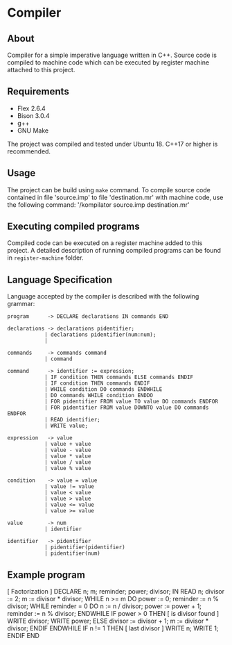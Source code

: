 # Compiler
## About
Compiler for a simple imperative language written in C++. Source code is compiled to machine code which can be executed by register machine attached to this project.

## Requirements
- Flex 2.6.4
- Bison 3.0.4
- g++
- GNU Make

The project was compiled and tested under Ubuntu 18. 
C++17 or higher is recommended.

## Usage
The project can be build using `make` command. To compile source code  contained in file 'source.imp' to file 'destination.mr' with machine code, use the following command:
'/kompilator source.imp destination.mr'

## Executing compiled programs
Compiled code can be executed on a register machine added to this project. A detailed description of running compiled programs can be found in `register-machine` folder.

## Language Specification
Language accepted by the compiler is described with the following grammar:


    program      -> DECLARE declarations IN commands END

    declarations -> declarations pidentifier;
                | declarations pidentifier(num:num);
                | 

    commands     -> commands command
                | command

    command      -> identifier := expression;
                | IF condition THEN commands ELSE commands ENDIF
                | IF condition THEN commands ENDIF
                | WHILE condition DO commands ENDWHILE
                | DO commands WHILE condition ENDDO
                | FOR pidentifier FROM value TO value DO commands ENDFOR
                | FOR pidentifier FROM value DOWNTO value DO commands ENDFOR
                | READ identifier;
                | WRITE value;

    expression   -> value
                | value + value
                | value - value
                | value * value
                | value / value
                | value % value

    condition    -> value = value
                | value != value
                | value < value
                | value > value
                | value <= value
                | value >= value

    value        -> num
                | identifier

    identifier   -> pidentifier
                | pidentifier(pidentifier)
                | pidentifier(num)

## Example program
[ Factorization ]
DECLARE
    n; m; reminder; power; divisor;
IN
    READ n;
    divisor := 2;
    m := divisor * divisor;
    WHILE n >= m DO
        power := 0;
        reminder := n % divisor;
        WHILE reminder = 0 DO
            n := n / divisor;
            power := power + 1;
            reminder := n % divisor;
        ENDWHILE
        IF power > 0 THEN [ is divisor found ]
            WRITE divisor;
            WRITE power;
        ELSE
            divisor := divisor + 1;
            m := divisor * divisor;
        ENDIF
    ENDWHILE
    IF n != 1 THEN [ last divisor ]
        WRITE n;
        WRITE 1;
    ENDIF
END
